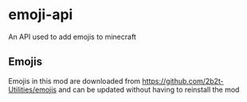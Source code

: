 # emoji-api
An API used to add emojis to minecraft

## Emojis
Emojis in this mod are downloaded from https://github.com/2b2t-Utilities/emojis and can be updated without having to reinstall the mod

